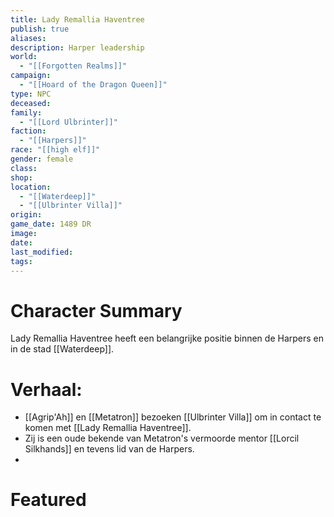 ```yaml
---
title: Lady Remallia Haventree
publish: true
aliases: 
description: Harper leadership
world:
  - "[[Forgotten Realms]]"
campaign:
  - "[[Hoard of the Dragon Queen]]"
type: NPC
deceased: 
family:
  - "[[Lord Ulbrinter]]"
faction:
  - "[[Harpers]]"
race: "[[high elf]]"
gender: female
class: 
shop: 
location:
  - "[[Waterdeep]]"
  - "[[Ulbrinter Villa]]"
origin: 
game_date: 1489 DR
image: 
date: 
last_modified: 
tags: 
---
```

# Character Summary
Lady Remallia Haventree heeft een belangrijke positie binnen de Harpers en in de stad [[Waterdeep]]. 

# Verhaal:
- [[Agrip'Ah]] en [[Metatron]] bezoeken [[Ulbrinter Villa]] om in contact te komen met [[Lady Remallia Haventree]].
- Zij is een oude bekende van Metatron's vermoorde mentor [[Lorcil Silkhands]]  en tevens lid van de Harpers. 
- 
# Featured

